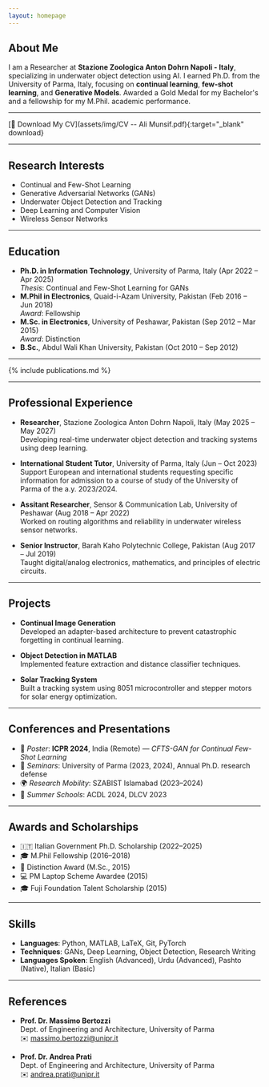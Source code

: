 ```yaml
---
layout: homepage
---
```


## About Me

I am a Researcher at **Stazione Zoologica Anton Dohrn Napoli - Italy**, specializing in underwater
object detection using AI. I earned Ph.D. from the University of Parma, Italy, focusing on
**continual learning**, **few-shot learning**, and **Generative Models**. Awarded a Gold Medal for my
Bachelor's and a fellowship for my M.Phil. academic performance.

---

[📄 Download My CV](assets/img/CV -- Ali Munsif.pdf){:target="_blank" download}

---


## Research Interests

- Continual and Few-Shot Learning  
- Generative Adversarial Networks (GANs)  
- Underwater Object Detection and Tracking  
- Deep Learning and Computer Vision  
- Wireless Sensor Networks

---

## Education

- **Ph.D. in Information Technology**, University of Parma, Italy (Apr 2022 – Apr 2025)  
  _Thesis_: Continual and Few-Shot Learning for GANs  
- **M.Phil in Electronics**, Quaid-i-Azam University, Pakistan (Feb 2016 – Jun 2018)  
  _Award_: Fellowship 
- **M.Sc. in Electronics**, University of Peshawar, Pakistan (Sep 2012 – Mar 2015)  
  _Award_: Distinction  
- **B.Sc.**, Abdul Wali Khan University, Pakistan (Oct 2010 – Sep 2012)  
  

---


{% include publications.md %}

---
## Professional Experience

- **Researcher**, Stazione Zoologica Anton Dohrn Napoli, Italy (May 2025 – May 2027)  
  Developing real-time underwater object detection and tracking systems using deep learning.

- **International Student Tutor**, University of Parma, Italy (Jun – Oct 2023)
  Support European and international students requesting specific information for admission to a course of study of the University of Parma of the a.y.
  2023/2024.

- **Assitant Researcher**, Sensor & Communication Lab, University of Peshawar (Aug 2018 – Apr 2022)  
  Worked on routing algorithms and reliability in underwater wireless sensor networks.

- **Senior Instructor**, Barah Kaho Polytechnic College, Pakistan (Aug 2017 – Jul 2019)  
  Taught digital/analog electronics, mathematics, and principles of electric circuits.

---

## Projects

- **Continual Image Generation**  
  Developed an adapter-based architecture to prevent catastrophic forgetting in continual learning.

- **Object Detection in MATLAB**  
  Implemented feature extraction and distance classifier techniques.

- **Solar Tracking System**  
  Built a tracking system using 8051 microcontroller and stepper motors for solar energy optimization.

---

## Conferences and Presentations

- 🧾 *Poster*: **ICPR 2024**, India (Remote) — _CFTS-GAN for Continual Few-Shot Learning_  
- 🔬 *Seminars*: University of Parma (2023, 2024), Annual Ph.D. research defense  
- 🌍 *Research Mobility*: SZABIST Islamabad (2023–2024)  
- 🧠 *Summer Schools*: ACDL 2024, DLCV 2023

---

## Awards and Scholarships

- 🇮🇹 Italian Government Ph.D. Scholarship (2022–2025)  
- 🎓 M.Phil Fellowship (2016–2018)  
- 🥇 Distinction Award (M.Sc., 2015)  
- 💻 PM Laptop Scheme Awardee (2015)  
- 🎓 Fuji Foundation Talent Scholarship (2015)

---

## Skills

- **Languages**: Python, MATLAB, LaTeX, Git, PyTorch  
- **Techniques**: GANs, Deep Learning, Object Detection, Research Writing  
- **Languages Spoken**: English (Advanced), Urdu (Advanced), Pashto (Native), Italian (Basic)

---

## References

- **Prof. Dr. Massimo Bertozzi**  
  Dept. of Engineering and Architecture, University of Parma  
  ✉️ [massimo.bertozzi@unipr.it](mailto:massimo.bertozzi@unipr.it)

- **Prof. Dr. Andrea Prati**  
  Dept. of Engineering and Architecture, University of Parma  
  ✉️ [andrea.prati@unipr.it](mailto:andrea.prati@unipr.it)
